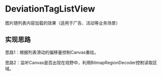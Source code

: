 # DeviationTagListView
图片随列表内容加载的效果（适用于广告、活动等业务场景）

## 实现思路
思路1：根据列表滑动的偏移量控制Canvas重绘。

思路2：监听Canvas是否出现在视野中，利用BitmapRegionDecoder控制读取区域。
